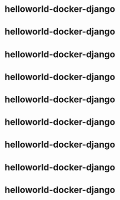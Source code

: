 # helloworld-docker-django
# helloworld-docker-django
# helloworld-docker-django
# helloworld-docker-django
# helloworld-docker-django
# helloworld-docker-django
# helloworld-docker-django
# helloworld-docker-django
# helloworld-docker-django
